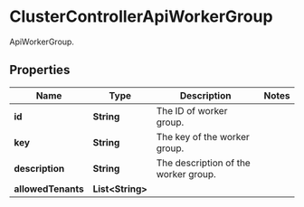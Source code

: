 

# ClusterControllerApiWorkerGroup

ApiWorkerGroup.

## Properties

| Name | Type | Description | Notes |
|------------ | ------------- | ------------- | -------------|
|**id** | **String** | The ID of worker group. |  |
|**key** | **String** | The key of the worker group. |  |
|**description** | **String** | The description of the worker group. |  |
|**allowedTenants** | **List&lt;String&gt;** |  |  |



